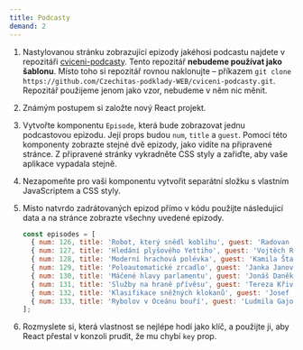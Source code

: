```yaml
---
title: Podcasty
demand: 2
---
```


1. Nastylovanou stránku zobrazující epizody jakéhosi podcastu najdete v repozitáři [cviceni-podcasty](https://github.com/Czechitas-podklady-WEB/cviceni-podcasty). Tento repozitář **nebudeme používat jako šablonu**. Místo toho si repozitář rovnou naklonujte – příkazem `git clone https://github.com/Czechitas-podklady-WEB/cviceni-podcasty.git`. Repozitář použijeme jenom jako vzor, nebudeme v něm nic měnit.
1. Známým postupem si založte nový React projekt.
1. Vytvořte komponentu `Episode`, která bude zobrazovat jednu podcastovou epizodu. Její props budou `num`, `title` a `guest`. Pomocí této komponenty zobrazte stejné dvě epizody, jako vidíte na připravené stránce. Z připravené stránky vykradněte CSS styly a zařiďte, aby vaše aplikace vypadala stejně.
1. Nezapomeňte pro vaši komponentu vytvořit separátní složku s vlastním JavaScriptem a CSS styly.
1. Místo natvrdo zadrátovaných epizod přímo v kódu použijte následujicí data a na stránce zobrazte všechny uvedené epizody.

   ```js
   const episodes = [
     { num: 126, title: 'Robot, který snědl koblihu', guest: 'Radovan Siwek' },
     { num: 127, title: 'Hledání plyšového Yettiho', guest: 'Vojtěch Ryba' },
     { num: 128, title: 'Moderní hrachová polévka', guest: 'Kamila Štancová' },
     { num: 129, title: 'Poloautomatické zrcadlo', guest: 'Janka Janovská' },
     { num: 130, title: 'Máčené hlavy parlamentu', guest: 'Jonáš Daněk' },
     { num: 131, title: 'Služby na hraně přívěsu', guest: 'Tereza Křivánková' },
     { num: 132, title: 'Klasifikace sněžných klokanů', guest: 'Josef Stix' },
     { num: 133, title: 'Rybolov v Oceánu bouří', guest: 'Ludmila Gajová' },
   ];
   ```

1. Rozmyslete si, která vlastnost se nejlépe hodí jako klíč, a použijte ji, aby React přestal v konzoli prudit, že mu chybí `key` prop.
